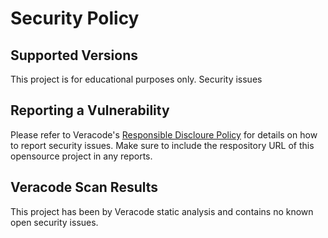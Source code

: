 # Security Policy

## Supported Versions

This project is for educational purposes only.  Security issues 

## Reporting a Vulnerability

Please refer to Veracode's [Responsible Discloure Policy](https://www.veracode.com/legal-privacy/responsible-disclosure-policy) for details on
how to report security issues.  Make sure to include the respository URL of this opensource project in any reports.

## Veracode Scan Results

This project has been by Veracode static analysis and contains no known open security issues.
